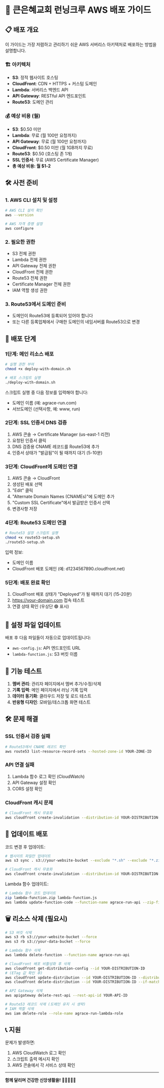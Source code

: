 # 🚀 큰은혜교회 런닝크루 AWS 배포 가이드

## 📋 배포 개요

이 가이드는 가장 저렴하고 관리하기 쉬운 AWS 서버리스 아키텍처로 배포하는 방법을 설명합니다.

### 🏗️ 아키텍처
- **S3**: 정적 웹사이트 호스팅
- **CloudFront**: CDN + HTTPS + 커스텀 도메인
- **Lambda**: 서버리스 백엔드 API
- **API Gateway**: RESTful API 엔드포인트
- **Route53**: 도메인 관리

### 💰 예상 비용 (월)
- **S3**: $0.50 미만
- **Lambda**: 무료 (월 100만 요청까지)
- **API Gateway**: 무료 (월 100만 요청까지)
- **CloudFront**: $0.50 미만 (월 1GB까지 무료)
- **Route53**: $0.50 (호스팅 존 1개)
- **SSL 인증서**: 무료 (AWS Certificate Manager)
- **총 예상 비용: 월 $1-2**

## 🛠️ 사전 준비

### 1. AWS CLI 설치 및 설정
```bash
# AWS CLI 설치 확인
aws --version

# AWS 자격 증명 설정
aws configure
```

### 2. 필요한 권한
- S3 전체 권한
- Lambda 전체 권한
- API Gateway 전체 권한
- CloudFront 전체 권한
- Route53 전체 권한
- Certificate Manager 전체 권한
- IAM 역할 생성 권한

### 3. Route53에서 도메인 준비
- 도메인이 Route53에 등록되어 있어야 합니다
- 또는 다른 등록업체에서 구매한 도메인의 네임서버를 Route53으로 변경

## 🚀 배포 단계

### 1단계: 메인 리소스 배포
```bash
# 실행 권한 부여
chmod +x deploy-with-domain.sh

# 배포 스크립트 실행
./deploy-with-domain.sh
```

스크립트 실행 중 다음 정보를 입력해야 합니다:
- 도메인 이름 (예: agrace-run.com)
- 서브도메인 (선택사항, 예: www, run)

### 2단계: SSL 인증서 DNS 검증
1. AWS 콘솔 → Certificate Manager (us-east-1 리전)
2. 요청된 인증서 클릭
3. DNS 검증용 CNAME 레코드를 Route53에 추가
4. 인증서 상태가 "발급됨"이 될 때까지 대기 (5-10분)

### 3단계: CloudFront에 도메인 연결
1. AWS 콘솔 → CloudFront
2. 생성된 배포 선택
3. "Edit" 클릭
4. "Alternate Domain Names (CNAMEs)"에 도메인 추가
5. "Custom SSL Certificate"에서 발급받은 인증서 선택
6. 변경사항 저장

### 4단계: Route53 도메인 연결
```bash
# Route53 설정 스크립트 실행
chmod +x route53-setup.sh
./route53-setup.sh
```

입력 정보:
- 도메인 이름
- CloudFront 배포 도메인 (예: d1234567890.cloudfront.net)

### 5단계: 배포 완료 확인
1. CloudFront 배포 상태가 "Deployed"가 될 때까지 대기 (15-20분)
2. https://your-domain.com 접속 테스트
3. 연결 상태 확인 (우상단 🟢 표시)

## 🔧 설정 파일 업데이트

배포 후 다음 파일들이 자동으로 업데이트됩니다:
- `aws-config.js`: API 엔드포인트 URL
- `lambda-function.js`: S3 버킷 이름

## 📱 기능 테스트

1. **멤버 관리**: 관리자 페이지에서 멤버 추가/수정/삭제
2. **기록 입력**: 메인 페이지에서 러닝 기록 입력
3. **데이터 동기화**: 클라우드 저장 및 로드 테스트
4. **반응형 디자인**: 모바일/데스크톱 화면 테스트

## 🛠️ 문제 해결

### SSL 인증서 검증 실패
```bash
# Route53에서 CNAME 레코드 확인
aws route53 list-resource-record-sets --hosted-zone-id YOUR-ZONE-ID
```

### API 연결 실패
1. Lambda 함수 로그 확인 (CloudWatch)
2. API Gateway 설정 확인
3. CORS 설정 확인

### CloudFront 캐시 문제
```bash
# CloudFront 캐시 무효화
aws cloudfront create-invalidation --distribution-id YOUR-DISTRIBUTION-ID --paths "/*"
```

## 🔄 업데이트 배포

코드 변경 후 업데이트:
```bash
# 웹사이트 파일만 업데이트
aws s3 sync . s3://your-website-bucket --exclude "*.sh" --exclude "*.zip" --exclude "lambda-function.js" --exclude ".git/*" --exclude "*.md"

# CloudFront 캐시 무효화
aws cloudfront create-invalidation --distribution-id YOUR-DISTRIBUTION-ID --paths "/*"
```

Lambda 함수 업데이트:
```bash
# Lambda 함수 코드 업데이트
zip lambda-function.zip lambda-function.js
aws lambda update-function-code --function-name agrace-run-api --zip-file fileb://lambda-function.zip
```

## 🗑️ 리소스 삭제 (필요시)

```bash
# S3 버킷 삭제
aws s3 rb s3://your-website-bucket --force
aws s3 rb s3://your-data-bucket --force

# Lambda 함수 삭제
aws lambda delete-function --function-name agrace-run-api

# CloudFront 배포 비활성화 후 삭제
aws cloudfront get-distribution-config --id YOUR-DISTRIBUTION-ID
# (ETag 값 확인 후)
aws cloudfront update-distribution --id YOUR-DISTRIBUTION-ID --distribution-config file://disabled-config.json --if-match ETAG-VALUE
aws cloudfront delete-distribution --id YOUR-DISTRIBUTION-ID --if-match NEW-ETAG-VALUE

# API Gateway 삭제
aws apigateway delete-rest-api --rest-api-id YOUR-API-ID

# Route53 레코드 삭제 (도메인 유지 시 생략)
# IAM 역할 삭제
aws iam delete-role --role-name agrace-run-lambda-role
```

## 📞 지원

문제가 발생하면:
1. AWS CloudWatch 로그 확인
2. 스크립트 출력 메시지 확인
3. AWS 콘솔에서 각 서비스 상태 확인

---

**함께 달리며 건강한 신앙생활을!** 🏃‍♂️🏃‍♀️✨